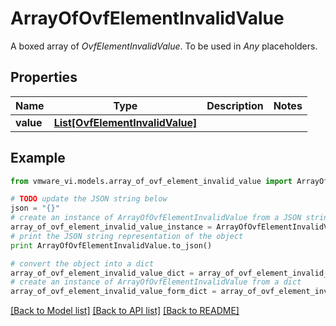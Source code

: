 # ArrayOfOvfElementInvalidValue

A boxed array of *OvfElementInvalidValue*. To be used in *Any* placeholders. 

## Properties
Name | Type | Description | Notes
------------ | ------------- | ------------- | -------------
**value** | [**List[OvfElementInvalidValue]**](OvfElementInvalidValue.md) |  | 

## Example

```python
from vmware_vi.models.array_of_ovf_element_invalid_value import ArrayOfOvfElementInvalidValue

# TODO update the JSON string below
json = "{}"
# create an instance of ArrayOfOvfElementInvalidValue from a JSON string
array_of_ovf_element_invalid_value_instance = ArrayOfOvfElementInvalidValue.from_json(json)
# print the JSON string representation of the object
print ArrayOfOvfElementInvalidValue.to_json()

# convert the object into a dict
array_of_ovf_element_invalid_value_dict = array_of_ovf_element_invalid_value_instance.to_dict()
# create an instance of ArrayOfOvfElementInvalidValue from a dict
array_of_ovf_element_invalid_value_form_dict = array_of_ovf_element_invalid_value.from_dict(array_of_ovf_element_invalid_value_dict)
```
[[Back to Model list]](../README.md#documentation-for-models) [[Back to API list]](../README.md#documentation-for-api-endpoints) [[Back to README]](../README.md)



